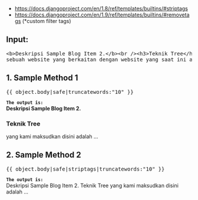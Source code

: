 
- https://docs.djangoproject.com/en/1.8/ref/templates/builtins/#striptags
- https://docs.djangoproject.com/en/1.9/ref/templates/builtins/#removetags (*custom filter tags)

<h2>Input:</h2>
<pre>
&lt;b&gt;Deskripsi Sample Blog Item 2.&lt;/b&gt;&lt;br /&gt;&lt;h3&gt;Teknik Tree&lt;/h3&gt; yang kami maksudkan disini adalah teknik untuk mencari 
sebuah website yang berkaitan dengan website yang saat ini anda temukan.
</pre>

<h2>1. Sample Method 1</h2>
<pre>{{ object.body|safe|truncatewords:"10" }}</pre>
<b><code>The output is:</code></b><br />
<b>Deskripsi Sample Blog Item 2.</b><br /><h3>Teknik Tree</h3> yang kami maksudkan disini adalah ...

<h2>2. Sample Method 2</h2>
<pre>{{ object.body|safe|striptags|truncatewords:"10" }}</pre>
<b><code>The output is:</code></b><br />
Deskripsi Sample Blog Item 2. Teknik Tree yang kami maksudkan disini adalah ...
